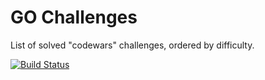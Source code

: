 # GO Challenges
List of solved "codewars" challenges, ordered by difficulty.

[![Build Status](https://github.com/aleattene/go_challenges/actions/workflows/go-app.yml/badge.svg?branch=main)](https://github.com/aleattene//actions/workflows/go-app.yml)
